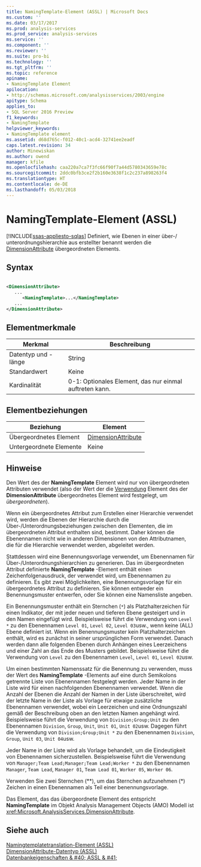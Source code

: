 ```yaml
---
title: NamingTemplate-Element (ASSL) | Microsoft Docs
ms.custom: ''
ms.date: 03/17/2017
ms.prod: analysis-services
ms.prod_service: analysis-services
ms.service: ''
ms.component: ''
ms.reviewer: ''
ms.suite: pro-bi
ms.technology: ''
ms.tgt_pltfrm: ''
ms.topic: reference
apiname:
- NamingTemplate Element
apilocation:
- http://schemas.microsoft.com/analysisservices/2003/engine
apitype: Schema
applies_to:
- SQL Server 2016 Preview
f1_keywords:
- NamingTemplate
helpviewer_keywords:
- NamingTemplate element
ms.assetid: d68d765c-f012-40c1-acd4-32741ee2eadf
caps.latest.revision: 34
author: Minewiskan
ms.author: owend
manager: kfile
ms.openlocfilehash: caa220a7ca7f3fc66f90f7a44d5780343659e78c
ms.sourcegitcommit: 2ddc0bfb3ce2f2b160e3638f1c2c237a898263f4
ms.translationtype: HT
ms.contentlocale: de-DE
ms.lasthandoff: 05/03/2018
---
```

# <a name="namingtemplate-element-assl"></a>NamingTemplate-Element (ASSL)
[!INCLUDE[ssas-appliesto-sqlas](../../../includes/ssas-appliesto-sqlas.md)]
  Definiert, wie Ebenen in einer über-/ unterordnungshierarchie aus erstellter benannt werden die [DimensionAttribute](../../../analysis-services/scripting/data-type/dimensionattribute-data-type-assl.md) übergeordneten Elements.  
  
## <a name="syntax"></a>Syntax  
  
```xml  
  
<DimensionAttribute>  
   ...  
      <NamingTemplate>...</NamingTemplate>  
   ...  
</DimensionAttribute>  
```  
  
## <a name="element-characteristics"></a>Elementmerkmale  
  
|Merkmal|Beschreibung|  
|--------------------|-----------------|  
|Datentyp und -länge|String|  
|Standardwert|Keine|  
|Kardinalität|0-1: Optionales Element, das nur einmal auftreten kann.|  
  
## <a name="element-relationships"></a>Elementbeziehungen  
  
|Beziehung|Element|  
|------------------|-------------|  
|Übergeordnetes Element|[DimensionAttribute](../../../analysis-services/scripting/data-type/dimensionattribute-data-type-assl.md)|  
|Untergeordnete Elemente|Keine|  
  
## <a name="remarks"></a>Hinweise  
 Den Wert des der **NamingTemplate** Element wird nur von übergeordneten Attributen verwendet (also der Wert der die [Verwendung](../../../analysis-services/scripting/properties/usage-element-dimensionattribute-assl.md) Element des der **DimensionAttribute** übergeordnetes Element wird festgelegt, um *übergeordneten*).  
  
 Wenn ein übergeordnetes Attribut zum Erstellen einer Hierarchie verwendet wird, werden die Ebenen der Hierarchie durch die Über-/Unterordnungsbeziehungen zwischen den Elementen, die im übergeordneten Attribut enthalten sind, bestimmt. Daher können die Ebenennamen nicht wie in anderen Dimensionen von den Attributnamen, die für die Hierarchie verwendet werden, abgeleitet werden.  
  
 Stattdessen wird eine Benennungsvorlage verwendet, um Ebenennamen für Über-/Unterordnungshierarchien zu generieren. Das im übergeordneten Attribut definierte **NamingTemplate** -Element enthält einen Zeichenfolgenausdruck, der verwendet wird, um Ebenennamen zu definieren. Es gibt zwei Möglichkeiten, eine Benennungsvorlage für ein übergeordnetes Attribut zu definieren. Sie können entweder ein Benennungsmuster entwerfen, oder Sie können eine Namensliste angeben.  
  
 Ein Benennungsmuster enthält ein Sternchen (`*`) als Platzhalterzeichen für einen Indikator, der mit jeder neuen und tieferen Ebene gesteigert und in den Namen eingefügt wird. Beispielsweise führt die Verwendung von `Level *` zu den Ebenennamen `Level 01`, `Level 02`, `Level 03`usw., wenn keine (ALL) Ebene definiert ist. Wenn ein Benennungsmuster kein Platzhalterzeichen enthält, wird es zunächst in seiner ursprünglichen Form verwendet. Danach werden dann alle folgenden Ebenen durch Anhängen eines Leerzeichens und einer Zahl an das Ende des Musters gebildet. Beispielsweise führt die Verwendung von `Level` zu den Ebenennamen `Level`, `Level 01`, `Level 02`usw.  
  
 Um einen bestimmten Namenssatz für die Benennung zu verwenden, muss der Wert des **NamingTemplate** -Elements auf eine durch Semikolons getrennte Liste von Ebenennamen festgelegt werden. Jeder Name in der Liste wird für einen nachfolgenden Ebenennamen verwendet. Wenn die Anzahl der Ebenen die Anzahl der Namen in der Liste überschreitet, wird der letzte Name in der Liste als Vorlage für etwaige zusätzliche Ebenennamen verwendet, wobei ein Leerzeichen und eine Ordnungszahl gemäß der Beschreibung oben an den letzten Namen angehängt wird. Beispielsweise führt die Verwendung von `Division;Group;Unit` zu den Ebenennamen `Division`, `Group`, `Unit`, `Unit 01`, `Unit 02`usw. Dagegen führt die Verwendung von `Division;Group;Unit *` zu den Ebenennamen `Division`, `Group`, `Unit 03`, `Unit 04`usw.  
  
 Jeder Name in der Liste wird als Vorlage behandelt, um die Eindeutigkeit von Ebenennamen sicherzustellen. Beispielsweise führt die Verwendung von `Manager;Team Lead;Manager;Team Lead;Worker *` zu den Ebenennamen `Manager`, `Team Lead`, `Manager 01`, `Team Lead 01`, `Worker 05`, `Worker 06`.  
  
 Verwenden Sie zwei Sternchen (**), um das Sternchen aufzunehmen (\*) Zeichen in einen Ebenennamen als Teil einer benennungsvorlage.  
  
 Das Element, das das übergeordnete Element des entspricht **NamingTemplate** im Objekt Analysis Management Objects (AMO) Modell ist <xref:Microsoft.AnalysisServices.DimensionAttribute>.  
  
## <a name="see-also"></a>Siehe auch  
 [Namingtemplatetranslation-Element &#40;ASSL&#41;](../../../analysis-services/scripting/collections/namingtemplatetranslations-element-assl.md)   
 [DimensionAttribute-Datentyp &#40;ASSL&#41;](../../../analysis-services/scripting/data-type/dimensionattribute-data-type-assl.md)   
 [Datenbankeigenschaften & #40; ASSL & #41;](../../../analysis-services/scripting/properties/properties-assl.md)  
  
  
